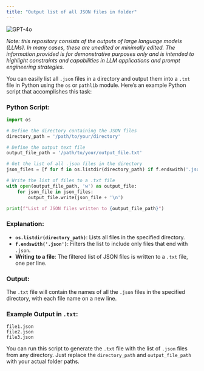 ```yaml
---
title: "Output list of all JSON files in folder"
---
```

![GPT-4o](https://img.shields.io/badge/GPT--4o-3333FF?style=for-the-badge&logo=openai&logoColor=white)



*Note: this repository consists of the outputs of large language models (LLMs). In many cases, these are unedited or minimally edited. The information provided is for demonstrative purposes only and is intended to highlight constraints and capabilities in LLM applications and prompt engineering strategies.*


You can easily list all `.json` files in a directory and output them into a `.txt` file in Python using the `os` or `pathlib` module. Here’s an example Python script that accomplishes this task:

### Python Script:

```python
import os

# Define the directory containing the JSON files
directory_path = '/path/to/your/directory'

# Define the output text file
output_file_path = '/path/to/your/output_file.txt'

# Get the list of all .json files in the directory
json_files = [f for f in os.listdir(directory_path) if f.endswith('.json')]

# Write the list of files to a .txt file
with open(output_file_path, 'w') as output_file:
    for json_file in json_files:
        output_file.write(json_file + '\n')

print(f"List of JSON files written to {output_file_path}")
```

### Explanation:
- **`os.listdir(directory_path)`**: Lists all files in the specified directory.
- **`f.endswith('.json')`**: Filters the list to include only files that end with `.json`.
- **Writing to a file**: The filtered list of JSON files is written to a `.txt` file, one per line.

### Output:
The `.txt` file will contain the names of all the `.json` files in the specified directory, with each file name on a new line.

### Example Output in `.txt`:
```
file1.json
file2.json
file3.json
```

You can run this script to generate the `.txt` file with the list of `.json` files from any directory. Just replace the `directory_path` and `output_file_path` with your actual folder paths.